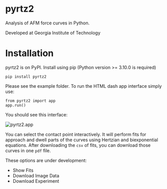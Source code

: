# pyrtz2

Analysis of AFM force curves in Python.

Developed at Georgia Institute of Technology

# Installation
pyrtz2 is on PyPI. Install using pip (Python version >= 3.10.0 is required)

```
pip install pyrtz2
```

Please see the example folder. To run the HTML dash app interface simply use:

```
from pyrtz2 import app
app.run()
```
You should see this interface:

![pyrtz2.app](./example/con050.PNG)

You can select the contact point interactively. It will perform fits for approach and dwell parts of the curves using Hertzian and biexponential equations. After downloading the `csv` of fits, you can download those curves in one `pdf` file.

These options are under development:
- Show Fits
- Download Image Data
- Download Experiment
